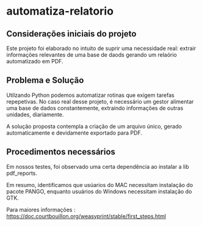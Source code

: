 # automatiza-relatorio


## Considerações iniciais do projeto
    
Este projeto foi elaborado no intuito de suprir uma necessidade real: extrair informações relevantes de uma base de daods gerando um relaório automatizado em PDF.

## Problema e Solução

Utilzando Python podemos automatizar rotinas que exigem tarefas repepetivas. No caso real desse projeto, é necessário um gestor alimentar uma base de dados constantemente, extraindo  informações de outras unidades, diariamente.

A solução proposta contempla a criação de um arquivo único, gerado automaticamente e devidamente exportado para PDF.

## Procedimentos necessários

Em nossos testes, foi observado uma certa dependência ao instalar a lib pdf_reports.

Em resumo, identificamos que usúarios do MAC necessitam instalação do pacote PANGO, enquanto usuários do Windows necessitam instalação do GTK.

Para maiores informações : https://doc.courtbouillon.org/weasyprint/stable/first_steps.html

